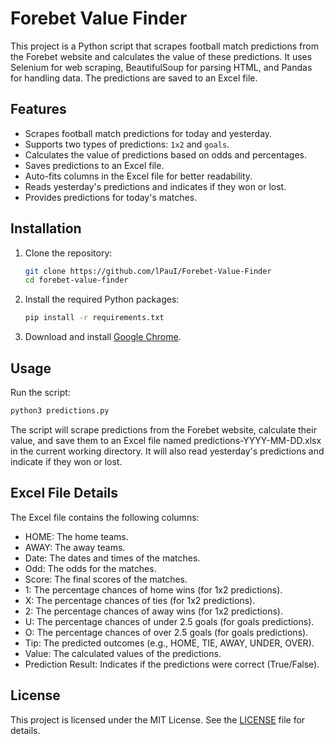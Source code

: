 # Forebet Value Finder

This project is a Python script that scrapes football match predictions from the Forebet website and calculates the value of these predictions. It uses Selenium for web scraping, BeautifulSoup for parsing HTML, and Pandas for handling data. The predictions are saved to an Excel file.

## Features

- Scrapes football match predictions for today and yesterday.
- Supports two types of predictions: `1x2` and `goals`.
- Calculates the value of predictions based on odds and percentages.
- Saves predictions to an Excel file.
- Auto-fits columns in the Excel file for better readability.
- Reads yesterday's predictions and indicates if they won or lost.
- Provides predictions for today's matches.

## Installation

1. Clone the repository:
    ```sh
    git clone https://github.com/lPauI/Forebet-Value-Finder
    cd forebet-value-finder
    ```

2. Install the required Python packages:
    ```sh
    pip install -r requirements.txt
    ```

3. Download and install [Google Chrome](https://www.google.com/chrome/).

## Usage

Run the script:
```sh
python3 predictions.py
```

The script will scrape predictions from the Forebet website, calculate their value, and save them to an Excel file named predictions-YYYY-MM-DD.xlsx in the current working directory. It will also read yesterday's predictions and indicate if they won or lost.

## Excel File Details

The Excel file contains the following columns:  
- HOME: The home teams.
- AWAY: The away teams.
- Date: The dates and times of the matches.
- Odd: The odds for the matches.
- Score: The final scores of the matches.
- 1: The percentage chances of home wins (for 1x2 predictions).
- X: The percentage chances of ties (for 1x2 predictions).
- 2: The percentage chances of away wins (for 1x2 predictions).
- U: The percentage chances of under 2.5 goals (for goals predictions).
- O: The percentage chances of over 2.5 goals (for goals predictions).
- Tip: The predicted outcomes (e.g., HOME, TIE, AWAY, UNDER, OVER).
- Value: The calculated values of the predictions.
- Prediction Result: Indicates if the predictions were correct (True/False).

## License
This project is licensed under the MIT License. See the [LICENSE](./LICENSE) file for details.
